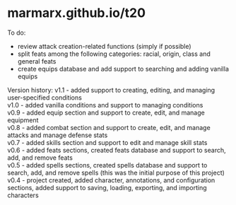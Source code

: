 # marmarx.github.io/t20

To do:
- review attack creation-related functions (simply if possible)
- split feats among the following categories: racial, origin, class and general feats
- create equips database and add support to searching and adding vanilla equips

Version history:
v1.1 - added support to creating, editing, and managing user-specified conditions<br>
v1.0 - added vanilla conditions and support to managing conditions<br>
v0.9 - added equip section and support to create, edit, and manage equipment<br>
v0.8 - added combat section and support to create, edit, and manage attacks and manage defense stats<br>
v0.7 - added skills section and support to edit and manage skill stats<br>
v0.6 - added feats sections, created feats database  and support to search, add, and remove feats<br>
v0.5 - added spells sections, created spells database and support to search, add, and remove spells (this was the initial purpose of this project)<br>
v0.4 - project created, added character, annotations, and configuration sections, added support to saving, loading, exporting, and importing characters<br>
